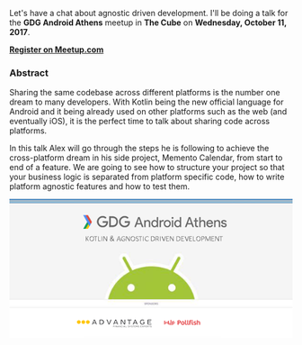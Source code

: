 Let's have a chat about agnostic driven development. I'll be doing a talk for the **GDG Android Athens** meetup in **The Cube** on **Wednesday, October 11, 2017**.

[**Register on Meetup.com**](https://www.meetup.com/GDG-Android-Athens/events/243355431/)

### Abstract

Sharing the same codebase across different platforms is the number one dream to many developers. With Kotlin being the new official language for Android and it being already used on other platforms such as the web (and eventually iOS), it is the perfect time to talk about sharing code across platforms.

In this talk Alex will go through the steps he is following to achieve the cross-platform dream in his side project, Memento Calendar, from start to end of a feature. We are going to see how to structure your project so that your business logic is separated from platform specific code, how to write platform agnostic features and how to test them.

[![GDG Adroid Athens](https://raw.githubusercontent.com/alexstyl/alexstyl.github.io/master/images/gdg_android_athens_platform_agnostic.png)](https://www.meetup.com/GDG-Android-Athens/events/243355431/)
